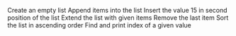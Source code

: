 Create an empty list
Append items into the list
Insert the value 15 in second position of the list
Extend the list with given items
Remove the last item
Sort the list in ascending order
Find and print index of a given value
